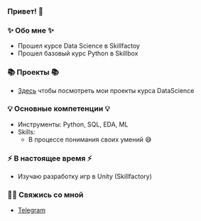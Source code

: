 ### Привет! 👋

### ✨ Обо мне ✨ 
* Прошел курсе Data Science в Skillfactoy
* Прошел базовый курс Python в Skillbox 

### 📚 Проекты 📚

* [Здесь](https://github.com/kurezu/sf_data_science) чтобы посмотреть мои проекты курса DataScience

### 💡 Основные компетенции 💡
- Инструменты: Python, SQL, EDA, ML
- Skills: 
    * В процессе понимания своих умений :sweat_smile:

### ⚡️ В настоящее время ⚡️
- Изучаю разработку игр в Unity (Skillfactory) 

### 🙌🏻 Свяжись со мной
- [Telegram](https://t.me/KlezZz)



